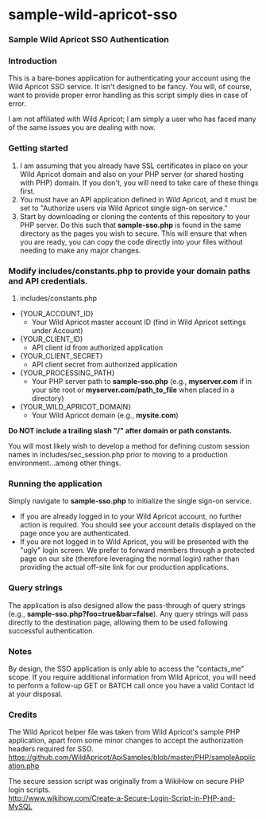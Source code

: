 # sample-wild-apricot-sso
### Sample Wild Apricot SSO Authentication

### Introduction
This is a bare-bones application for authenticating your account using the Wild Apricot SSO service. It isn't designed to be fancy. You will, of course, want to provide proper error handling as this script simply dies in case of error.

I am not affiliated with Wild Apricot; I am simply a user who has faced many of the same issues you are dealing with now.

### Getting started
1. I am assuming that you already have SSL certificates in place on your Wild Apricot domain and also on your PHP server (or shared hosting with PHP) domain. If you don't, you will need to take care of these things first.
2. You must have an API application defined in Wild Apricot, and it must be set to "Authorize users via Wild Apricot single sign-on service."
3. Start by downloading or cloning the contents of this repository to your PHP server. Do this such that **sample-sso.php** is found in the same directory as the pages you wish to secure.  This will ensure that when you are ready, you can copy the code directly into your files without needing to make any major changes.

### Modify includes/constants.php to provide your domain paths and API credentials.
1. includes/constants.php
  * {YOUR_ACCOUNT_ID} 
    - Your Wild Apricot master account ID (find in Wild Apricot settings under Account)
  * {YOUR_CLIENT_ID} 
    - API client id from authorized application
  * {YOUR_CLIENT_SECRET} 
    - API client secret from authorized application
  * {YOUR_PROCESSING_PATH} 
    - Your PHP server path to **sample-sso.php** (e.g., **myserver.com** if in your site root or **myserver.com/path_to_file** when placed in a directory)
  * {YOUR_WILD_APRICOT_DOMAIN} 
    - Your Wild Apricot domain (e.g., **mysite.com**)

**Do NOT include a trailing slash "/" after domain or path constants.**

You will most likely wish to develop a method for defining custom session names in includes/sec_session.php prior to moving to a production environment...among other things.

### Running the application
Simply navigate to **sample-sso.php** to initialize the single sign-on service.
* If you are already logged in to your Wild Apricot account, no further action is required.  You should see your account details displayed on the page once you are authenticated.
* If you are not logged in to Wild Apricot, you will be presented with the "ugly" login screen.  We prefer to forward members through a protected page on our site (therefore leveraging the normal login) rather than providing the actual off-site link for our production applications.

### Query strings
The application is also designed allow the pass-through of query strings (e.g., **sample-sso.php?foo=true&bar=false**).
Any query strings will pass directly to the destination page, allowing them to be used following successful authentication.

### Notes
By design, the SSO application is only able to access the "contacts_me" scope. If you require additional information from Wild Apricot, you will need to perform a follow-up GET or BATCH call once you have a valid Contact Id at your disposal.

### Credits
The Wild Apricot helper file was taken from Wild Apricot's sample PHP application, apart from some minor changes to accept the authorization headers required for SSO.<br/>
https://github.com/WildApricot/ApiSamples/blob/master/PHP/sampleApplication.php

The secure session script was originally from a WikiHow on secure PHP login scripts.<br/>
http://www.wikihow.com/Create-a-Secure-Login-Script-in-PHP-and-MySQL
